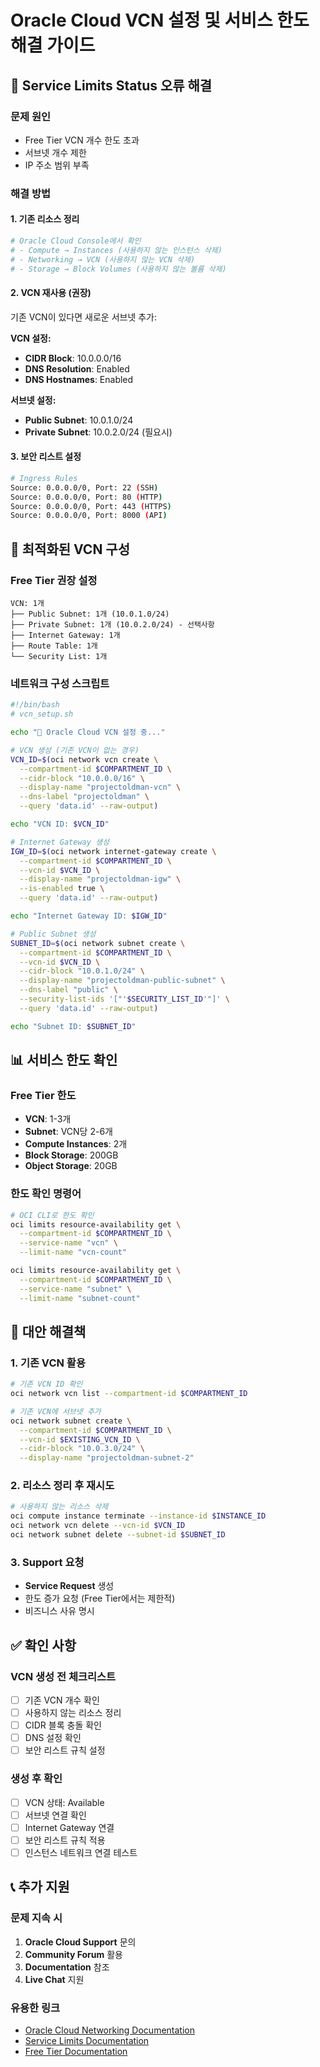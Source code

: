 # Oracle Cloud VCN 설정 및 서비스 한도 해결 가이드

## 🚨 Service Limits Status 오류 해결

### 문제 원인
- Free Tier VCN 개수 한도 초과
- 서브넷 개수 제한
- IP 주소 범위 부족

### 해결 방법

#### 1. 기존 리소스 정리
```bash
# Oracle Cloud Console에서 확인
# - Compute → Instances (사용하지 않는 인스턴스 삭제)
# - Networking → VCN (사용하지 않는 VCN 삭제)
# - Storage → Block Volumes (사용하지 않는 볼륨 삭제)
```

#### 2. VCN 재사용 (권장)
기존 VCN이 있다면 새로운 서브넷 추가:

**VCN 설정:**
- **CIDR Block**: 10.0.0.0/16
- **DNS Resolution**: Enabled
- **DNS Hostnames**: Enabled

**서브넷 설정:**
- **Public Subnet**: 10.0.1.0/24
- **Private Subnet**: 10.0.2.0/24 (필요시)

#### 3. 보안 리스트 설정
```bash
# Ingress Rules
Source: 0.0.0.0/0, Port: 22 (SSH)
Source: 0.0.0.0/0, Port: 80 (HTTP)
Source: 0.0.0.0/0, Port: 443 (HTTPS)
Source: 0.0.0.0/0, Port: 8000 (API)
```

## 🔧 최적화된 VCN 구성

### Free Tier 권장 설정
```
VCN: 1개
├── Public Subnet: 1개 (10.0.1.0/24)
├── Private Subnet: 1개 (10.0.2.0/24) - 선택사항
├── Internet Gateway: 1개
├── Route Table: 1개
└── Security List: 1개
```

### 네트워크 구성 스크립트
```bash
#!/bin/bash
# vcn_setup.sh

echo "🔧 Oracle Cloud VCN 설정 중..."

# VCN 생성 (기존 VCN이 없는 경우)
VCN_ID=$(oci network vcn create \
  --compartment-id $COMPARTMENT_ID \
  --cidr-block "10.0.0.0/16" \
  --display-name "projectoldman-vcn" \
  --dns-label "projectoldman" \
  --query 'data.id' --raw-output)

echo "VCN ID: $VCN_ID"

# Internet Gateway 생성
IGW_ID=$(oci network internet-gateway create \
  --compartment-id $COMPARTMENT_ID \
  --vcn-id $VCN_ID \
  --display-name "projectoldman-igw" \
  --is-enabled true \
  --query 'data.id' --raw-output)

echo "Internet Gateway ID: $IGW_ID"

# Public Subnet 생성
SUBNET_ID=$(oci network subnet create \
  --compartment-id $COMPARTMENT_ID \
  --vcn-id $VCN_ID \
  --cidr-block "10.0.1.0/24" \
  --display-name "projectoldman-public-subnet" \
  --dns-label "public" \
  --security-list-ids '["'$SECURITY_LIST_ID'"]' \
  --query 'data.id' --raw-output)

echo "Subnet ID: $SUBNET_ID"
```

## 📊 서비스 한도 확인

### Free Tier 한도
- **VCN**: 1-3개
- **Subnet**: VCN당 2-6개
- **Compute Instances**: 2개
- **Block Storage**: 200GB
- **Object Storage**: 20GB

### 한도 확인 명령어
```bash
# OCI CLI로 한도 확인
oci limits resource-availability get \
  --compartment-id $COMPARTMENT_ID \
  --service-name "vcn" \
  --limit-name "vcn-count"

oci limits resource-availability get \
  --compartment-id $COMPARTMENT_ID \
  --service-name "subnet" \
  --limit-name "subnet-count"
```

## 🚀 대안 해결책

### 1. 기존 VCN 활용
```bash
# 기존 VCN ID 확인
oci network vcn list --compartment-id $COMPARTMENT_ID

# 기존 VCN에 서브넷 추가
oci network subnet create \
  --compartment-id $COMPARTMENT_ID \
  --vcn-id $EXISTING_VCN_ID \
  --cidr-block "10.0.3.0/24" \
  --display-name "projectoldman-subnet-2"
```

### 2. 리소스 정리 후 재시도
```bash
# 사용하지 않는 리소스 삭제
oci compute instance terminate --instance-id $INSTANCE_ID
oci network vcn delete --vcn-id $VCN_ID
oci network subnet delete --subnet-id $SUBNET_ID
```

### 3. Support 요청
- **Service Request** 생성
- 한도 증가 요청 (Free Tier에서는 제한적)
- 비즈니스 사유 명시

## ✅ 확인 사항

### VCN 생성 전 체크리스트
- [ ] 기존 VCN 개수 확인
- [ ] 사용하지 않는 리소스 정리
- [ ] CIDR 블록 충돌 확인
- [ ] DNS 설정 확인
- [ ] 보안 리스트 규칙 설정

### 생성 후 확인
- [ ] VCN 상태: Available
- [ ] 서브넷 연결 확인
- [ ] Internet Gateway 연결
- [ ] 보안 리스트 규칙 적용
- [ ] 인스턴스 네트워크 연결 테스트

## 📞 추가 지원

### 문제 지속 시
1. **Oracle Cloud Support** 문의
2. **Community Forum** 활용
3. **Documentation** 참조
4. **Live Chat** 지원

### 유용한 링크
- [Oracle Cloud Networking Documentation](https://docs.oracle.com/en-us/iaas/Content/Network/Concepts/overview.htm)
- [Service Limits Documentation](https://docs.oracle.com/en-us/iaas/Content/General/Concepts/servicelimits.htm)
- [Free Tier Documentation](https://docs.oracle.com/en-us/iaas/Content/FreeTier/freetier_topic-Always_Free_Resources.htm) 